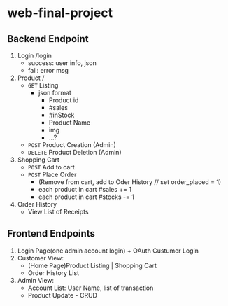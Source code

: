 # web-final-project

## Backend Endpoint
1. Login /login
    - success: user info, json
    - fail: error msg
2. Product /
    - ```GET``` Listing
        - json format
            - Product id
            - #sales
            - #inStock
            - Product Name
            - img
            - ...?
    - ```POST``` Product Creation (Admin)
    - ```DELETE``` Product Deletion (Admin)
3. Shopping Cart
    - ```POST``` Add to cart
    - ```POST``` Place Order 
        - (Remove from cart, add to Oder History // set order_placed = 1)
        - each product in cart #sales += 1
        - each product in cart #stocks -= 1
4. Order History
    - View List of Receipts

## Frontend Endpoints
1. Login Page(one admin account login) + OAuth Custumer Login
2. Customer View:
    - (Home Page)Product Listing | Shopping Cart
    - Order History List
3. Admin View:
    - Account List: User Name, list of transaction
    - Product Update - CRUD
